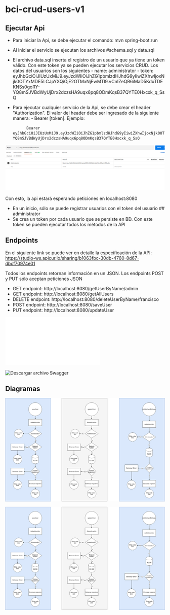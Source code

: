 # bci-crud-users-v1


## Ejecutar Api
- Para iniciar la Api, se debe ejecutar el comando:
            mvn spring-boot:run
- Al iniciar el servicio se ejecutan los archivos #schema.sql y data.sql
- El archivo data.sql inserta el registro de un usuario que ya tiene un token válido. Con este token ya se pueden ejecutar los servicios CRUD. Los datos del usuarios son los siguientes
      - name: administrator
      - token:
           eyJhbGciOiJIUzUxMiJ9.eyJzdWIiOiJhZG1pbmlzdHJhdG9yIiwiZXhwIjoxNjk0OTYxMDE5LCJpYXQiOjE2OTMxNjEwMTl9.vCnIZeQB6iMaD5KduTDEKNSs0goRY-YQ8mSJVBdWyUjDrx2dczsHA9uqx6pq8ODmKqsB37QYTE0Hxcxk_q_SsQ

  
- Para ejecutar cualquier servicio de la Api, se debe crear el header "Authorization".  El valor del header debe ser ingresado de la siguiente manera:
      - Bearer [token]. Ejemplo:

            Bearer eyJhbGciOiJIUzUxMiJ9.eyJzdWIiOiJhZG1pbmlzdHJhdG9yIiwiZXhwIjoxNjk0OTYxMDE5LCJpYXQiOjE2OTMxNjEwMTl9.vCnIZeQB6iMaD5KduTDEKNSs0goRY-YQ8mSJVBdWyUjDrx2dczsHA9uqx6pq8ODmKqsB37QYTE0Hxcxk_q_SsQ

![Imagen de ejemplo](authotization-header-example.png)  



Con esto, la api estará esperando peticiones en localhost:8080

- En un inicio, sólo se puede registrar usuarios con el token del usuario ## administrator
- Se crea un token por cada usuario que se persiste en BD. Con este token se pueden ejecutar todos los métodos de la API



## Endpoints
En el siguiente link se puede ver en detalle la especificación de la API: https://studio-ws.apicur.io/sharing/b1063fbc-30db-4760-8d67-dbcf70974e01

Todos los endpoints retornan información en un JSON. Los endpoints POST y PUT sólo aceptan peticiones JSON

- GET endpoint: http://localhost:8080/getUserByName/admin
- GET endpoint: http://localhost:8080/getAllUsers
- DELETE endpoint: http://localhost:8080/deleteUserByName/francisco
- POST endpoint: http://localhost:8080/saveUser
- PUT endpoint: http://localhost:8080/updateUser

![Descargar Colección para Postman ](bci-crud-users-v1.postman_collection.json)

![Descargar archivo Swagger ](bci-crud-api-v1.yaml)


## Diagramas

![Diagrama endpoints: Save, Update, Delete](save-update-delete.drawio.png)

![Diagrama endpoints: GetUserByName and  GetAllUsers](save-update-delete.drawio.png)
